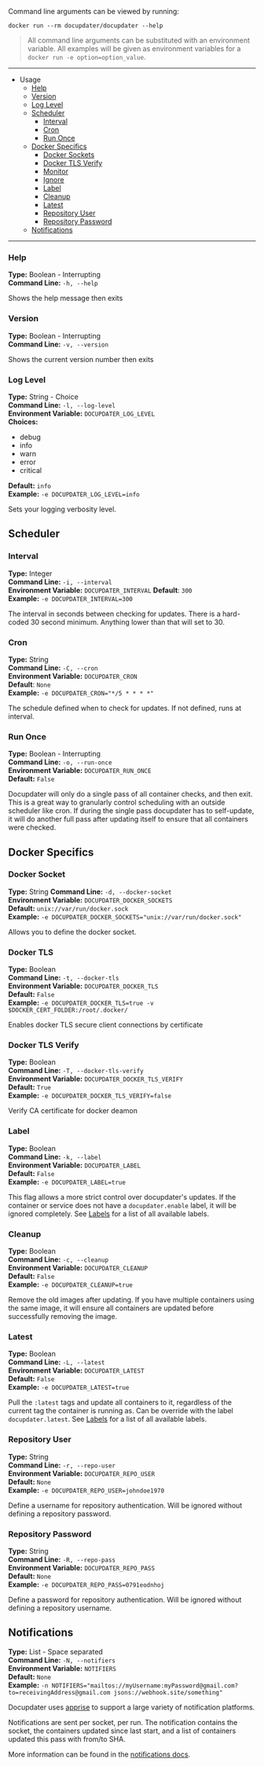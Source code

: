 Command line arguments can be viewed by running:

```
docker run --rm docupdater/docupdater --help
```
> All command line arguments can be substituted with an environment variable. All examples will be given as environment variables for a `docker run -e option=option_value`.

***

* Usage
  * [Help](#help)
  * [Version](#version)
  * [Log Level](#log-level)
  * [Scheduler](#scheduler)
    * [Interval](#interval)
    * [Cron](#cron)
    * [Run Once](#run-once)
  * [Docker Specifics](#docker-specifics)
    * [Docker Sockets](#docker-sockets)
    * [Docker TLS Verify](#docker-tls-verify)
    * [Monitor](#monitor)
    * [Ignore](#ignore)
    * [Label](#label)
    * [Cleanup](#cleanup)
    * [Latest](#latest)
    * [Repository User](#repository-user)
    * [Repository Password](#repository-password)
  * [Notifications](#notifications)

***

### Help
**Type:** Boolean - Interrupting  
**Command Line:**  `-h, --help`  

Shows the help message then exits

### Version
**Type:** Boolean - Interrupting  
**Command Line:**  `-v, --version`  

Shows the current version number then exits

### Log Level
**Type:** String - Choice  
**Command Line:**  `-l, --log-level`  
**Environment Variable:** `DOCUPDATER_LOG_LEVEL`  
**Choices:**
* debug
* info
* warn
* error
* critical

**Default:** `info`  
**Example:** `-e DOCUPDATER_LOG_LEVEL=info`  

Sets your logging verbosity level.

## Scheduler
### Interval
**Type:** Integer  
**Command Line:**  `-i, --interval`  
**Environment Variable:** `DOCUPDATER_INTERVAL`
**Default**: `300`  
**Example:** `-e DOCUPDATER_INTERVAL=300`  

The interval in seconds between checking for updates. There is a hard-coded 30 second minimum. Anything lower than that will set to 30. 

### Cron
**Type:** String  
**Command Line:**  `-C, --cron`  
**Environment Variable:** `DOCUPDATER_CRON`  
**Default**: `None`  
**Example:** `-e DOCUPDATER_CRON="*/5 * * * *"`   

The schedule defined when to check for updates. If not defined, runs at interval.

### Run Once
**Type:** Boolean - Interrupting  
**Command Line:**  `-o, --run-once`  
**Environment Variable:** `DOCUPDATER_RUN_ONCE`  
**Default:** `False`  

Docupdater will only do a single pass of all container checks, and then exit. This is a great way to granularly control scheduling with an outside scheduler like cron. If during the single pass docupdater has to self-update, it will do another full pass after updating itself to ensure that all containers were checked.

## Docker Specifics
### Docker Socket
**Type:** String
**Command Line:**  `-d, --docker-socket`  
**Environment Variable:** `DOCUPDATER_DOCKER_SOCKETS`  
**Default:** `unix://var/run/docker.sock`  
**Example:** `-e DOCUPDATER_DOCKER_SOCKETS="unix://var/run/docker.sock"`  

Allows you to define the docker socket.

### Docker TLS
**Type:** Boolean  
**Command Line:**  `-t, --docker-tls`  
**Environment Variable:** `DOCUPDATER_DOCKER_TLS`  
**Default:** `False`  
**Example:** `-e DOCUPDATER_DOCKER_TLS=true -v $DOCKER_CERT_FOLDER:/root/.docker/`  

Enables docker TLS secure client connections by certificate

### Docker TLS Verify
**Type:** Boolean  
**Command Line:**  `-T, --docker-tls-verify`  
**Environment Variable:** `DOCUPDATER_DOCKER_TLS_VERIFY`  
**Default:** `True`  
**Example:** `-e DOCUPDATER_DOCKER_TLS_VERIFY=false`  

Verify CA certificate for docker deamon

### Label
**Type:** Boolean  
**Command Line:**  `-k, --label`  
**Environment Variable:** `DOCUPDATER_LABEL`  
**Default:** `False`  
**Example:** `-e DOCUPDATER_LABEL=true`  

This flag allows a more strict control over docupdater's updates. If the container or service does not have a `docupdater.enable` label, it will be ignored completely. See [Labels](Labels.md) for a list of all available labels.

### Cleanup
**Type:** Boolean  
**Command Line:**  `-c, --cleanup`  
**Environment Variable:** `DOCUPDATER_CLEANUP`  
**Default:** `False`  
**Example:** `-e DOCUPDATER_CLEANUP=true`  

Remove the old images after updating. If you have multiple containers using the same image, it will ensure all containers are updated before successfully removing the image.

### Latest
**Type:** Boolean  
**Command Line:**  `-L, --latest`  
**Environment Variable:** `DOCUPDATER_LATEST`  
**Default:** `False`  
**Example:** `-e DOCUPDATER_LATEST=true`  

Pull the `:latest` tags and update all containers to it, regardless of the current tag the container is running as. Can be override with the label `docupdater.latest`. See [Labels](Labels.md) for a list of all available labels.

### Repository User
**Type:** String  
**Command Line:**  `-r, --repo-user`  
**Environment Variable:** `DOCUPDATER_REPO_USER`  
**Default:** `None`  
**Example:** `-e DOCUPDATER_REPO_USER=johndoe1970`  

Define a username for repository authentication. Will be ignored without defining a repository password.

### Repository Password
**Type:** String  
**Command Line:**  `-R, --repo-pass`  
**Environment Variable:** `DOCUPDATER_REPO_PASS`  
**Default:** `None`  
**Example:** `-e DOCUPDATER_REPO_PASS=0791eodnhoj`  

Define a password for repository authentication. Will be ignored without defining a repository username.

## Notifications

**Type:** List - Space separated  
**Command Line:**  `-N, --notifiers`  
**Environment Variable:** `NOTIFIERS`  
**Default:** `None`  
**Example:** `-n NOTIFIERS="mailtos://myUsername:myPassword@gmail.com?to=receivingAddress@gmail.com jsons://webhook.site/something"`  

Docupdater uses [apprise](https://github.com/caronc/apprise) to support a large variety of notification platforms.

Notifications are sent per socket, per run. The notification contains the socket, the containers updated since last start, and a list of containers updated this pass with from/to SHA.

More information can be found in the [notifications docs](Notifications.md).
